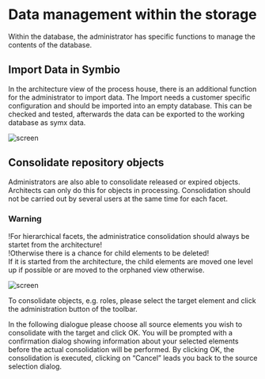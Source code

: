 # Data management within the storage

Within the database, the administrator has specific functions to manage the contents of the database.

## Import Data in Symbio

In the architecture view of the process house, there is an additional function for the administrator to import data. The Import needs a customer specific configuration and should be imported into an empty database. This can be checked and tested, afterwards the data can be exported to the working database as symx data.

![screen](./media/import_data.png)

## Consolidate repository objects

Administrators are also able to consolidate released or expired objects. Architects can only do this for objects in processing. Consolidation should not be carried out by several users at the same time for each facet.

### Warning

!For hierarchical facets, the administratice consolidation should always be startet from the architecture!<br />
!Otherwise there is a chance for child elements to be deleted!<br />
If it is started from the architecture, the child elements are moved one level up if possible or are moved to the orphaned view otherwise.

![screen](./media/consolidate_objects.png)

To consolidate objects, e.g. roles, please select the target element and click the administration button of the toolbar.

In the following dialogue please choose all source elements you wish to consolidate with the target and click OK. You will be prompted with a confirmation dialog showing information about your selected elements before the actual consolidation will be performed. By clicking OK, the consolidation is executed, clicking on “Cancel” leads you back to the source selection dialog.
